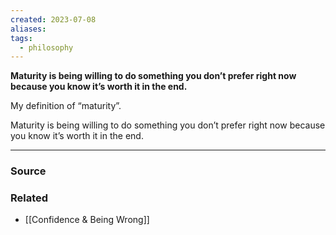 ```yaml
---
created: 2023-07-08
aliases: 
tags:
  - philosophy
---
```

**Maturity is being willing to do something you don’t prefer right now because you know it’s worth it in the end.**

My definition of “maturity”.

Maturity is being willing to do something you don’t prefer right now because you know it’s worth it in the end.

---

### Source

### Related
- [[Confidence & Being Wrong]]